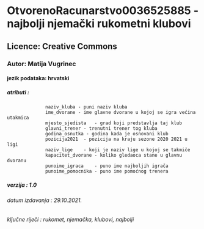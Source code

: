 # OtvorenoRacunarstvo0036525885 - najbolji njemački rukometni klubovi
## Licence: Creative Commons
### Autor: Matija Vugrinec
#### jezik podataka: hrvatski
##### atributi : 
                  naziv_kluba - puni naziv kluba
                  ime_dvorane - ime glavne dvorane u kojoj se igra većina utakmica
                  mjesto_sjedista	- grad koji predstavlja taj klub
                  glavni_trener - trenutni trener tog kluba
                  godina_osnutka - godina kada je osnovani klub
                  pozicija2021	- pozicija na kraju sezone 2020 2021 u ligi
                  naziv_lige	- koji je naziv lige u kojoj se takmiče
                  kapacitet_dvorane	- koliko gledaoca stane u glavnu dvoranu
                  punoime_igraca	- puno ime najboljih igrača
                  punoime_pomocnika - puno ime pomoćnog trenera
##### verzija : 1.0
###### datum izdavanja : 29.10.2021.
###### ključne riječi : rukomet, njemačka, klubovi, najbolji
